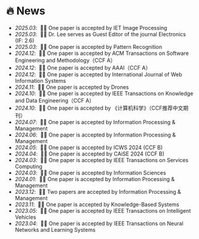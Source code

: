 # 🔥 News
- *2025.03*: &nbsp;🎉🎉 One paper is accepted by IET Image Processing
- *2025.03*: &nbsp;🎉🎉 Dr. Lee serves as Guest Editor of the journal Electronics (IF: 2.6)
- *2025.03*: &nbsp;🎉🎉 One paper is accepted by Pattern Recognition
- *2024.12*: &nbsp;🎉🎉 One paper is accepted by ACM Transactions on Software Engineering and Methodology（CCF A）
- *2024.12*: &nbsp;🎉🎉 One paper is accepted by AAAI（CCF A）
- *2024.12*: &nbsp;🎉🎉 One paper is accepted by International Journal of Web Information Systems
- *2024.11*: &nbsp;🎉🎉 One paper is accepted by Drones
- *2024.10*: &nbsp;🎉🎉 One paper is accepted by IEEE Transactions on Knowledge and Data Engineering（CCF A）
- *2024.10*: &nbsp;🎉🎉 One paper is accepted by 《计算机科学》（CCF推荐中文期刊）
- *2024.07*: &nbsp;🎉🎉 One paper is accepted by Information Processing & Management
- *2024.06*: &nbsp;🎉🎉 One paper is accepted by Information Processing & Management
- *2024.05*: &nbsp;🎉🎉 One paper is accepted by ICWS 2024 (CCF B)
- *2024.04*: &nbsp;🎉🎉 One paper is accepted by CAiSE 2024 (CCF B)
- *2024.03*: &nbsp;🎉🎉 One paper is accepted by IEEE Transactions on Services Computing
- *2024.03*: &nbsp;🎉🎉 One paper is accepted by Information Sciences
- *2024.01*: &nbsp;🎉🎉 One paper is accepted by Information Processing & Management
- *2023.12*: &nbsp;🎉🎉 Two papers are accepted by Information Processing & Management
- *2023.11*: &nbsp;🎉🎉 One paper is accepted by Knowledge-Based Systems
- *2023.05*: &nbsp;🎉🎉 One paper is accepted by IEEE Transactions on Intelligent Vehicles
- *2023.04*: &nbsp;🎉🎉 One paper is accepted by IEEE Transactions on Neural Networks and Learning Systems

